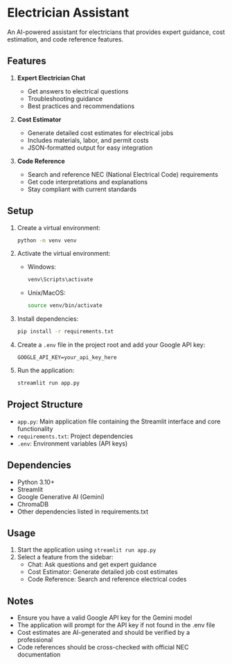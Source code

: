 # Electrician Assistant

An AI-powered assistant for electricians that provides expert guidance, cost estimation, and code reference features.

## Features

1. **Expert Electrician Chat**
   - Get answers to electrical questions
   - Troubleshooting guidance
   - Best practices and recommendations

2. **Cost Estimator**
   - Generate detailed cost estimates for electrical jobs
   - Includes materials, labor, and permit costs
   - JSON-formatted output for easy integration

3. **Code Reference**
   - Search and reference NEC (National Electrical Code) requirements
   - Get code interpretations and explanations
   - Stay compliant with current standards

## Setup

1. Create a virtual environment:
   ```bash
   python -m venv venv
   ```

2. Activate the virtual environment:
   - Windows:
     ```bash
     venv\Scripts\activate
     ```
   - Unix/MacOS:
     ```bash
     source venv/bin/activate
     ```

3. Install dependencies:
   ```bash
   pip install -r requirements.txt
   ```

4. Create a `.env` file in the project root and add your Google API key:
   ```
   GOOGLE_API_KEY=your_api_key_here
   ```

5. Run the application:
   ```bash
   streamlit run app.py
   ```

## Project Structure

- `app.py`: Main application file containing the Streamlit interface and core functionality
- `requirements.txt`: Project dependencies
- `.env`: Environment variables (API keys)

## Dependencies

- Python 3.10+
- Streamlit
- Google Generative AI (Gemini)
- ChromaDB
- Other dependencies listed in requirements.txt

## Usage

1. Start the application using `streamlit run app.py`
2. Select a feature from the sidebar:
   - Chat: Ask questions and get expert guidance
   - Cost Estimator: Generate detailed job cost estimates
   - Code Reference: Search and reference electrical codes

## Notes

- Ensure you have a valid Google API key for the Gemini model
- The application will prompt for the API key if not found in the .env file
- Cost estimates are AI-generated and should be verified by a professional
- Code references should be cross-checked with official NEC documentation
